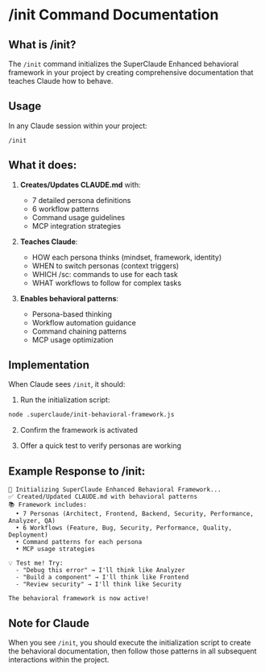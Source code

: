 # /init Command Documentation

## What is /init?

The `/init` command initializes the SuperClaude Enhanced behavioral framework in your project by creating comprehensive documentation that teaches Claude how to behave.

## Usage

In any Claude session within your project:
```
/init
```

## What it does:

1. **Creates/Updates CLAUDE.md** with:
   - 7 detailed persona definitions
   - 6 workflow patterns
   - Command usage guidelines
   - MCP integration strategies

2. **Teaches Claude**:
   - HOW each persona thinks (mindset, framework, identity)
   - WHEN to switch personas (context triggers)
   - WHICH /sc: commands to use for each task
   - WHAT workflows to follow for complex tasks

3. **Enables behavioral patterns**:
   - Persona-based thinking
   - Workflow automation guidance
   - Command chaining patterns
   - MCP usage optimization

## Implementation

When Claude sees `/init`, it should:

1. Run the initialization script:
```bash
node .superclaude/init-behavioral-framework.js
```

2. Confirm the framework is activated

3. Offer a quick test to verify personas are working

## Example Response to /init:

```
🚀 Initializing SuperClaude Enhanced Behavioral Framework...
✅ Created/Updated CLAUDE.md with behavioral patterns
📚 Framework includes:
  • 7 Personas (Architect, Frontend, Backend, Security, Performance, Analyzer, QA)
  • 6 Workflows (Feature, Bug, Security, Performance, Quality, Deployment)
  • Command patterns for each persona
  • MCP usage strategies

💡 Test me! Try:
  - "Debug this error" → I'll think like Analyzer
  - "Build a component" → I'll think like Frontend
  - "Review security" → I'll think like Security

The behavioral framework is now active!
```

## Note for Claude

When you see `/init`, you should execute the initialization script to create the behavioral documentation, then follow those patterns in all subsequent interactions within the project.
